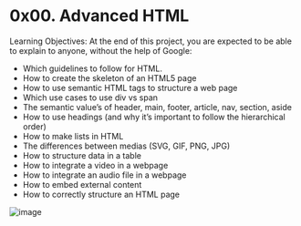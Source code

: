 # 0x00. Advanced HTML

Learning Objectives: 
At the end of this project, you are expected to be able to explain to anyone, without the help of Google:

* Which guidelines to follow for HTML.
* How to create the skeleton of an HTML5 page
* How to use semantic HTML tags to structure a web page
* Which use cases to use div vs span
* The semantic value’s of header, main, footer, article, nav, section, aside
* How to use headings (and why it’s important to follow the hierarchical order)
* How to make lists in HTML
* The differences between medias (SVG, GIF, PNG, JPG)
* How to structure data in a table
* How to integrate a video in a webpage
* How to integrate an audio file in a webpage
* How to embed external content
* How to correctly structure an HTML page

![image](https://user-images.githubusercontent.com/56034849/181300294-d63ac629-8d92-4f34-8135-a5faaad48e7c.png)
